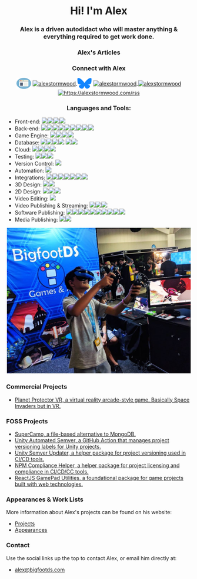 <h1 align="center">Hi! I'm Alex</h1>
<h3 align="center">Alex is a driven autodidact who will master anything & everything required to get work done.</h3>

<h3 align="center">Alex's Articles</h3>
<div align="center">

<!-- BLOG-POST-LIST:START -->
<!-- BLOG-POST-LIST:END -->

</div>
<h3 align="center">Connect with Alex</h3>
<p align="center">
<a href="https://alexstormwood.com/" target="blank"><img align="center" src="./assets/internet.svg" alt="alexstormwood" height="30" width="40" /></a>
<a href="https://linkedin.com/in/alexstormwood" target="blank">
  <img align="center" src="https://raw.githubusercontent.com/rahuldkjain/github-profile-readme-generator/master/src/images/icons/Social/linked-in-alt.svg" alt="alexstormwood" height="30" width="40" />
</a>
<a href="https://bsky.app/profile/alexstormwood.com" target="blank"><img align="center" src="./assets/Bluesky_Logo.svg" alt="alexstormwood" height="30" width="40" /></a>
<a href="https://instagram.com/alexstormwood" target="blank">
  <img align="center" src="https://raw.githubusercontent.com/rahuldkjain/github-profile-readme-generator/master/src/images/icons/Social/instagram.svg" alt="alexstormwood" height="30" width="40" />
</a>
<a href="https://www.youtube.com/c/alexstormwood" target="blank">
  <img align="center" src="https://raw.githubusercontent.com/rahuldkjain/github-profile-readme-generator/master/src/images/icons/Social/youtube.svg" alt="alexstormwood" height="30" width="40" />
</a>
<a href="/https://alexstormwood.com/rss" target="blank">
  <img align="center" src="https://raw.githubusercontent.com/rahuldkjain/github-profile-readme-generator/master/src/images/icons/Social/rss.svg" alt="https://alexstormwood.com/rss" height="30" width="40" />
</a>
</p>

<h3 align="center">Languages and Tools:</h3>
<p align="center"> 
<ul>
<li>Front-end: <img src="https://img.shields.io/badge/HTML5-181717?logo=html5&logoColor=white&labelColor=E34F26" /><img src="https://img.shields.io/badge/CSS3-181717?logo=css3&logoColor=white&labelColor=1572B6" /><img src="https://img.shields.io/badge/JavaScript-323330?logo=javascript&logoColor=F7DF1E" /><img src="https://img.shields.io/badge/React-20232A?logo=react&logoColor=61DAFB" />   
</li>
<li>Back-end: <img src="https://img.shields.io/badge/NodeJS-181717?logo=nodedotjs&logoColor=white&labelColor=339933" /><img src="https://img.shields.io/badge/ExpressJS-181717?logo=express&logoColor=white&labelColor=000000" /><img src="https://img.shields.io/badge/Python-181717?logo=python&logoColor=white&labelColor=3776AB" /><img src="https://img.shields.io/badge/Flask-181717?logo=flask&logoColor=white" /><img src="https://img.shields.io/badge/Ruby-181717?logo=ruby&logoColor=white&labelColor=CC342D" /><img src="https://img.shields.io/badge/Ruby%20On%20Rails-181717?logo=rubyonrails&logoColor=white&labelColor=CC0000" /><img src="https://img.shields.io/badge/C%23-181717?logo=csharp&logoColor=white&labelColor=239120" /><img src="https://img.shields.io/badge/Dotnet-181717?logo=dotnet&logoColor=white&labelColor=512BD4" /><img src="https://img.shields.io/badge/Electron-181717?logo=electron&logoColor=white&labelColor=47848F" />
</li>
<li>Game Engine: <img src="https://img.shields.io/badge/Unity-181717?logo=unity&logoColor=black&labelColor=FFFFFF" /><img src="https://img.shields.io/badge/FNA-181717?logo=csharp&logoColor=white&labelColor=239120" /><img src="https://img.shields.io/badge/Monogame-181717?logo=csharp&logoColor=white&labelColor=239120" /><img src="https://img.shields.io/badge/Godot-181717?logo=godotengine&logoColor=white&labelColor=478CBF" />
</li>
<li>Database: <img src="https://img.shields.io/badge/PostgreSQL-181717?logo=postgresql&logoColor=white&labelColor=4169E1" /><img src="https://img.shields.io/badge/MongoDB-181717?logo=mongodb&logoColor=white&labelColor=47A248" /><img src="https://img.shields.io/badge/MongooseJS-181717?logo=nodedotjs&logoColor=white&labelColor=339933" /><img src="https://img.shields.io/badge/Firebase-181717?logo=firebase&logoColor=FFCA28&labelColor=grey" /> <img src="https://img.shields.io/badge/NeDB-181717?logo=github&logoColor=black&labelColor=black" /><img src="https://img.shields.io/badge/Camo-181717?logo=github&logoColor=black&labelColor=black" />
</li>
<li>Cloud: <img src="https://img.shields.io/badge/Amazon%20AWS-181717?logo=amazonaws&logoColor=white&labelColor=232F3E" /><img src="https://img.shields.io/badge/Docker-181717?logo=docker&logoColor=2496ED" /><img src="https://img.shields.io/badge/Google%20Cloud-181717?logo=googlecloud&logoColor=4285F4" /><img src="https://img.shields.io/badge/Firebase-181717?logo=firebase&logoColor=FFCA28&labelColor=grey" /> 
</li>
<li>Testing: <img src="https://img.shields.io/badge/Jest-181717?logo=jest&logoColor=white&labelColor=C21325" /><img src="https://img.shields.io/badge/Pytest-181717?logo=pytest&logoColor=white&labelColor=0A9EDC" /><img src="https://img.shields.io/badge/xUnit.net-181717?logo=csharp&logoColor=white&labelColor=239120" />
</li>
<li>Version Control: <img src="https://img.shields.io/badge/Github-181717?logo=github&logoColor=white" />
</li>
<li>Automation: <img src="https://img.shields.io/badge/Github%20Actions-181717?logo=github&logoColor=2088FF" />
</li>
<li>Integrations: <img src="https://img.shields.io/badge/Steamworks-181717?logo=steamworks&logoColor=white&labelColor=1E1E1E" /><img src="https://img.shields.io/badge/Vuforia-181717?logo=github&logoColor=black&labelColor=black" /><img src="https://img.shields.io/badge/Twitch%20API-181717?logo=twitch&logoColor=white&labelColor=9146FF" /><img src="https://img.shields.io/badge/Discord%20API-181717?logo=discord&logoColor=white&labelColor=5865F2" /><img src="https://img.shields.io/badge/Razer%20API-181717?logo=razer&logoColor=00FF00&labelColor=black" /><img src="https://img.shields.io/badge/Xbox%20Live%20API-181717?logo=xbox&logoColor=white&labelColor=107C10" /><img src="https://img.shields.io/badge/Nintendo%20Switch%20Online%20API-181717?logo=nintendoswitch&logoColor=white&labelColor=E60012" />       
</li>
<li>3D Design: <img src="https://img.shields.io/badge/Autodesk%203DS%20Max-181717?logo=autodesk&logoColor=white&labelColor=0696D7" /><img src="https://img.shields.io/badge/ZBrush-181717?logo=autodesk&logoColor=black&labelColor=black" />
</li>
<li>2D Design: <img src="https://img.shields.io/badge/Adobe%20Photoshop-181717?logo=adobephotoshop&logoColor=31A8FF" /><img src="https://img.shields.io/badge/Adobe%20Illustrator-181717?logo=adobeillustrator&logoColor=FF9A00" /><img src="https://img.shields.io/badge/Canva-181717?logo=canva&logoColor=00C4CC" />
</li>
<li>Video Editing: <img src="https://img.shields.io/badge/Adobe%20Premiere%20Pro-181717?logo=adobepremierepro&logoColor=9999FF" />
</li>
<li>Video Publishing & Streaming: <img src="https://img.shields.io/badge/YouTube-181717?logo=youtube&logoColor=white&labelColor=FF0000" /><img src="https://img.shields.io/badge/Twitch-181717?logo=twitch&logoColor=white&labelColor=9146FF" /><img src="https://img.shields.io/badge/OBS Studio-181717?logo=obsstudio&logoColor=white&labelColor=302E31" />     
</li>
<li>Software Publishing: <img src="https://img.shields.io/badge/Steam-181717?logo=steam&logoColor=white&labelColor=000000" /><img src="https://img.shields.io/badge/Android-181717?logo=android&logoColor=white&labelColor=107C10" /><img src="https://img.shields.io/badge/Google%20Play-181717?logo=googleplay&logoColor=white&labelColor=414141" /><img src="https://img.shields.io/badge/Google%20Daydream-181717?logo=googleplay&logoColor=white&labelColor=414141" /><img src="https://img.shields.io/badge/Xbox%20One-181717?logo=xbox&logoColor=white&labelColor=107C10" /><img src="https://img.shields.io/badge/Microsoft%20Store-181717?logo=microsoftstore&logoColor=white&labelColor=005FB8" /><img src="https://img.shields.io/badge/Nintendo%20Wii%20U-181717?logo=wiiu&logoColor=white&labelColor=8B8B8B" /><img src="https://img.shields.io/badge/Nintendo%203DS-181717?logo=nintendo3ds&logoColor=white&labelColor=D12228" /><img src="https://img.shields.io/badge/Nintendo%20Switch-181717?logo=nintendoswitch&logoColor=white&labelColor=E60012" /><img src="https://img.shields.io/badge/Oculus%20-181717?logo=oculus&logoColor=white&labelColor=1C1E20" />     
</li>
<li>Media Publishing: <img src="https://img.shields.io/badge/Amazon%20Kindle%20Direct%20Publishing-181717?logo=amazon&logoColor=white&labelColor=FF9900" /><img src="https://img.shields.io/badge/DistroKid-181717?logo=distrokid&logoColor=white&labelColor=231F20" />   
</li>

</ul>


</p>

<p align="center">
<img src="https://github.com/AlexHolderDeveloper/AlexHolderDeveloper/raw/master/assets/PPVRAtRTX2018.jpg" data-canonical-src="https://github.com/AlexHolderDeveloper/AlexHolderDeveloper/raw/master/assets/PPVRAtRTX2018.jpg" width="500" />
</p>

### Commercial Projects

- [Planet Protector VR, a virtual reality arcade-style game. Basically Space Invaders but in VR.](https://store.steampowered.com/app/656320/Planet_Protector_VR/)


### FOSS Projects

- [SuperCamo, a file-based alternative to MongoDB.](https://github.com/BigfootDS/supercamo)
- [Unity Automated Semver, a GitHub Action that manages project versioning labels for Unity projects.](https://github.com/AlexStormwood/UnityAutomatedSemver)
- [Unity Semver Updater, a helper package for project versioning used in CI/CD tools.](https://github.com/BigfootDS/unity-semver-updater)
- [NPM Compliance Helper, a helper package for project licensing and compliance in CI/CD/CC tools.](https://github.com/BigfootDS/npm-compliance-helper)
- [ReactJS GamePad Utilities, a foundational package for game projects built with web technologies.](https://github.com/BigfootDS/react-gamepad-utils)

### Appearances & Work Lists

More information about Alex's projects can be found on his website:

- [Projects](https://alexstormwood.com/projects/)
- [Appearances](https://alexstormwood.com/appearances/)

### Contact

Use the social links up the top to contact Alex, or email him directly at: 

- [alex@bigfootds.com](mailto:alex@bigfootds.com)
